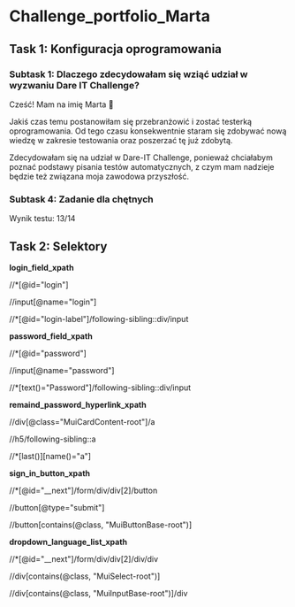 # Challenge_portfolio_Marta

## Task 1: Konfiguracja oprogramowania
### Subtask 1: Dlaczego zdecydowałam się wziąć udział w wyzwaniu Dare IT Challenge?

Cześć! Mam na imię Marta 🙂 

Jakiś czas temu postanowiłam się przebranżowić i zostać testerką oprogramowania. 
Od tego czasu konsekwentnie staram się zdobywać nową wiedzę w zakresie testowania 
oraz poszerzać tę już zdobytą.

Zdecydowałam się na udział w Dare-IT Challenge, ponieważ chciałabym poznać podstawy pisania testów automatycznych,
z czym mam nadzieje będzie też związana moja zawodowa przyszłość. 

### Subtask 4: Zadanie dla chętnych

Wynik testu: 13/14 

## Task 2: Selektory

**login_field_xpath**

//*[@id="login"]

//input[@name="login"]

//*[@id="login-label"]/following-sibling::div/input

**password_field_xpath**

//*[@id="password"]

//input[@name="password"]

//*[text()="Password"]/following-sibling::div/input

**remaind_password_hyperlink_xpath**

//div[@class="MuiCardContent-root"]/a

//h5/following-sibling::a

//*[last()][name()="a"]

**sign_in_button_xpath**

//*[@id="__next"]/form/div/div[2]/button

//button[@type="submit"]

//button[contains(@class, "MuiButtonBase-root")]

**dropdown_language_list_xpath**

//*[@id="__next"]/form/div/div[2]/div/div

//div[contains(@class, "MuiSelect-root")]

//div[contains(@class, "MuiInputBase-root")]/div
